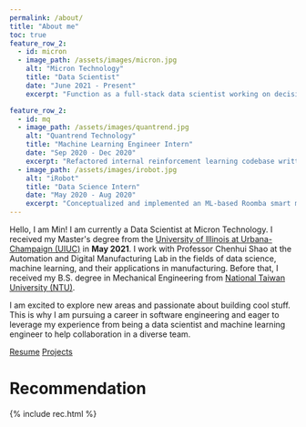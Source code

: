 ```yaml
---
permalink: /about/
title: "About me"
toc: true
feature_row_2:
  - id: micron
  - image_path: /assets/images/micron.jpg
    alt: "Micron Technology"
    title: "Data Scientist"
    date: "June 2021 - Present"
    excerpt: "Function as a full-stack data scientist working on decision optimization and quality forecast."  

feature_row_2:
  - id: mq
  - image_path: /assets/images/quantrend.jpg
    alt: "Quantrend Technology"
    title: "Machine Learning Engineer Intern"
    date: "Sep 2020 - Dec 2020"
    excerpt: "Refactored internal reinforcement learning codebase written in TensorFlow by following Stable Baselines and Factory Method, allowing researchers to do experiments with flexible model choices."
  - image_path: /assets/images/irobot.jpg
    alt: "iRobot"
    title: "Data Science Intern"
    date: "May 2020 - Aug 2020"
    excerpt: "Conceptualized and implemented an ML-based Roomba smart map report with AUC = 0.9 using AWS Athena geospatial data and Plotly to help user personalized coaching (5k users in alpha test."
---
```

<!-- Hello, I am Min! I was a Data Science Intern at [iRobot](https://www.irobot.com/about-irobot/careers/data-science-and-machine-learning) where I conducted the analysis and built a scoring model for customer behavior with enterprise-level IoT data. I was also a Machine Learning Engineer Intern at [Quantrend Technology](https://quantrend.ai/) where I developed machine-learning based quantitative trading strategies and built a modular Reinforcement Learning codebase. -->

<!-- Hello, I am Min! I am currently an M.S. student from the [University of Illinois at Urbana-Champaign (UIUC)](https://illinois.edu/) and will be graduating in **May 2021**. I work with Professor Chenhui Shao at the Automation and Digital Manufacturing Lab in the fields of data science, machine learning, and their applications in manufacturing. Before that, I received my B.S. degree in Mechanical Engineering from [National Taiwan University (NTU)](https://www.ntu.edu.tw/). -->

Hello, I am Min! I am currently a Data Scientist at Micron Technology. I received my Master's degree from the [University of Illinois at Urbana-Champaign (UIUC)](https://illinois.edu/) in **May 2021**. I work with Professor Chenhui Shao at the Automation and Digital Manufacturing Lab in the fields of data science, machine learning, and their applications in manufacturing. Before that, I received my B.S. degree in Mechanical Engineering from [National Taiwan University (NTU)](https://www.ntu.edu.tw/).

<!-- Some people may wonder why I switched from mechanical engineering to data science. In fact, it was the engineering background helps me to discover my interests in data science. As an engineer, we need to make sure things work well with theory and experimental data. With models and hypothesis testing, aren't we doing the same as a data scientist? -->

I am excited to explore new areas and passionate about building cool stuff. This is why I am pursuing a career in software engineering and eager to leverage my experience from being a data scientist and machine learning engineer to help collaboration in a diverse team.

<a href="/assets/images/min_resume.pdf" class="btn btn--warning btn--large">Resume</a>
<a href="/projects/" class="btn btn--warning btn--large">Projects</a>

<!-- # Experience
{% include feature_row_2 id="micron" %}
{% include feature_row_2 id="mq" %} -->

# Recommendation
{% include rec.html %}

